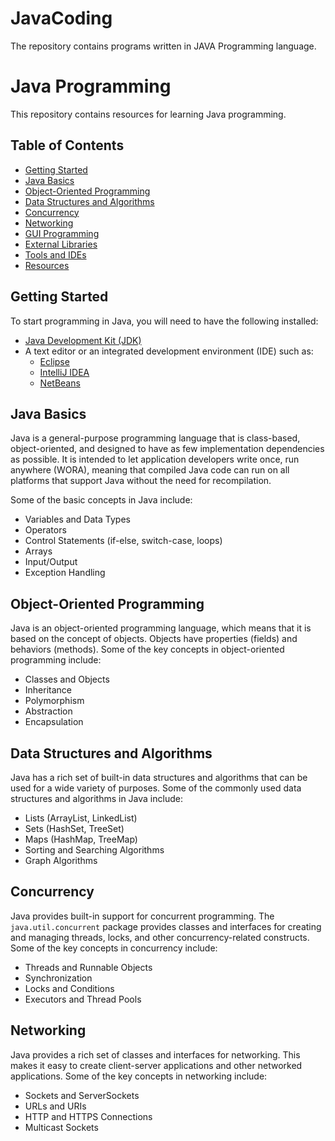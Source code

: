 # JavaCoding
The repository contains programs written in JAVA Programming language.


# Java Programming

This repository contains resources for learning Java programming. 

## Table of Contents

- [Getting Started](#getting-started)
- [Java Basics](#java-basics)
- [Object-Oriented Programming](#object-oriented-programming)
- [Data Structures and Algorithms](#data-structures-and-algorithms)
- [Concurrency](#concurrency)
- [Networking](#networking)
- [GUI Programming](#gui-programming)
- [External Libraries](#external-libraries)
- [Tools and IDEs](#tools-and-ides)
- [Resources](#resources)

## Getting Started

To start programming in Java, you will need to have the following installed:

- [Java Development Kit (JDK)](https://www.oracle.com/java/technologies/javase-downloads.html)
- A text editor or an integrated development environment (IDE) such as:
  - [Eclipse](https://www.eclipse.org/downloads/)
  - [IntelliJ IDEA](https://www.jetbrains.com/idea/download/)
  - [NetBeans](https://netbeans.apache.org/download/index.html)

## Java Basics

Java is a general-purpose programming language that is class-based, object-oriented, and designed to have as few implementation dependencies as possible. It is intended to let application developers write once, run anywhere (WORA), meaning that compiled Java code can run on all platforms that support Java without the need for recompilation.

Some of the basic concepts in Java include:

- Variables and Data Types
- Operators
- Control Statements (if-else, switch-case, loops)
- Arrays
- Input/Output
- Exception Handling

## Object-Oriented Programming

Java is an object-oriented programming language, which means that it is based on the concept of objects. Objects have properties (fields) and behaviors (methods). Some of the key concepts in object-oriented programming include:

- Classes and Objects
- Inheritance
- Polymorphism
- Abstraction
- Encapsulation

## Data Structures and Algorithms

Java has a rich set of built-in data structures and algorithms that can be used for a wide variety of purposes. Some of the commonly used data structures and algorithms in Java include:

- Lists (ArrayList, LinkedList)
- Sets (HashSet, TreeSet)
- Maps (HashMap, TreeMap)
- Sorting and Searching Algorithms
- Graph Algorithms

## Concurrency

Java provides built-in support for concurrent programming. The `java.util.concurrent` package provides classes and interfaces for creating and managing threads, locks, and other concurrency-related constructs. Some of the key concepts in concurrency include:

- Threads and Runnable Objects
- Synchronization
- Locks and Conditions
- Executors and Thread Pools

## Networking

Java provides a rich set of classes and interfaces for networking. This makes it easy to create client-server applications and other networked applications. Some of the key concepts in networking include:

- Sockets and ServerSockets
- URLs and URIs
- HTTP and HTTPS Connections
- Multicast Sockets

